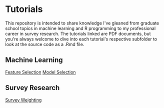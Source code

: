# Tutorials

This repository is intended to share knowledge I've gleaned from graduate school topics in machine learning and R programming to my professional career in survey research. The tutorials linked are PDF documents, but you're always welcome to dive into each tutorial's respective subfolder to look at the source code as a .Rmd file.

## Machine Learning

[Feature Selection](https://github.com/danielbchen/tutorials/blob/main/Feature%20Selection/feature_selection.pdf)
[Model Selection](https://github.com/danielbchen/tutorials/blob/main/Supervised%20Machine%20Learning%20Continuous%20Outcome/Predicting%20Price.ipynb)

## Survey Research

[Survey Weighting](https://github.com/danielbchen/tutorials/blob/main/Survey%20Weights/Understanding-Survey-Weights.pdf)
